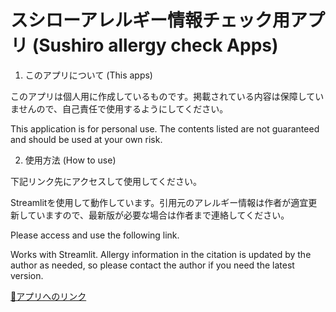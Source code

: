 # スシローアレルギー情報チェック用アプリ (Sushiro allergy check Apps)

1. このアプリについて (This apps)

このアプリは個人用に作成しているものです。掲載されている内容は保障していませんので、自己責任で使用するようにしてください。

This application is for personal use. The contents listed are not guaranteed and should be used at your own risk.

2. 使用方法 (How to use)

下記リンク先にアクセスして使用してください。

Streamlitを使用して動作しています。引用元のアレルギー情報は作者が適宜更新していますので、最新版が必要な場合は作者まで連絡してください。

Please access and use the following link.

Works with Streamlit. Allergy information in the citation is updated by the author as needed, so please contact the author if you need the latest version.

[🍣アプリへのリンク](https://clshinji-st-apps-main-zzt79i.streamlit.app/)
